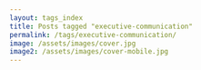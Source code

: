 ```yaml
---
layout: tags_index
title: Posts tagged "executive-communication"
permalink: /tags/executive-communication/
image: /assets/images/cover.jpg
image2: /assets/images/cover-mobile.jpg
---
```

